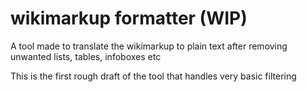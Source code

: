 # wikimarkup formatter (WIP)
A tool made to translate the wikimarkup to plain text after removing unwanted lists, tables, infoboxes etc

This is the first rough draft of the tool that handles very basic filtering

